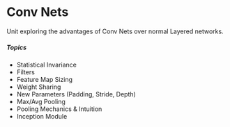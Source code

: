 # Conv Nets
Unit exploring the advantages of Conv Nets over normal Layered networks. 
##### Topics
- Statistical Invariance
- Filters
- Feature Map Sizing
- Weight Sharing
- New Parameters (Padding, Stride, Depth)
- Max/Avg Pooling
- Pooling Mechanics & Intuition
- Inception Module